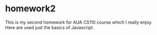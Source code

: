 # homework2
This is my second homework for AUA CS110 course which I really enjoy. Here are used just the basics of Javascript.
